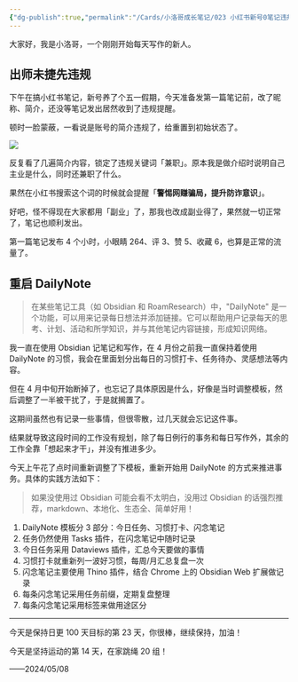 ```yaml
---
{"dg-publish":true,"permalink":"/Cards/小洛哥成长笔记/023 小红书新号0笔记违规+重启DailyNote/","tags":["小洛哥成长笔记"],"noteIcon":1,"created":"2024-05-08","updated":"2024-05-08"}
---
```


大家好，我是小洛哥，一个刚刚开始每天写作的新人。

## 出师未捷先违规

下午在搞小红书笔记，新号养了个五一假期，今天准备发第一篇笔记前，改了昵称、简介，还没等笔记发出居然收到了违规提醒。

顿时一脸蒙蔽，一看说是账号的简介违规了，给重置到初始状态了。

![](http://img.xlg.life/images%2F2024%2F05%2F08%2F20240508232044-28f82d97d0e597418196cf141276c08e.png)

反复看了几遍简介内容，锁定了违规关键词「兼职」。原本我是做介绍时说明自己主业是什么，同时还兼职了什么。

果然在小红书搜索这个词的时候就会提醒「**警惕网赚骗局，提升防诈意识**」。

好吧，怪不得现在大家都用「副业」了，那我也改成副业得了，果然就一切正常了，笔记也顺利发出。

第一篇笔记发布 4 个小时，小眼睛 264、评 3、赞 5、收藏 6，也算是正常的流量了。

## 重启 DailyNote
> 在某些笔记工具（如 Obsidian 和 RoamResearch）中，"DailyNote" 是一个功能，可以用来记录每日想法并添加链接。它可以帮助用户记录每天的思考、计划、活动和所学知识，并与其他笔记内容链接，形成知识网络。

我一直在使用 Obsidian 记笔记和写作，在 4 月份之前我一直保持着使用 DailyNote 的习惯，我会在里面划分出每日的习惯打卡、任务待办、灵感想法等内容。

但在 4 月中旬开始断掉了，也忘记了具体原因是什么，好像是当时调整模板，然后调整了一半被干扰了，于是就搁置了。

这期间虽然也有记录一些事情，但很零散，过几天就会忘记这件事。

结果就导致这段时间的工作没有规划，除了每日例行的事务和每日写作外，其余的工作全靠「想起来才干」，并没有推进多少。

今天上午花了点时间重新调整了下模板，重新开始用 DailyNote 的方式来推进事务。具体的实践方法如下：

> 如果没使用过 Obsidian 可能会看不太明白，没用过 Obsidian 的话强烈推荐，markdown、本地化、生态全、简单好用！

1. DailyNote 模板分 3 部分：今日任务、习惯打卡、闪念笔记
2. 任务仍然使用 Tasks 插件，在闪念笔记中随时记录
3. 今日任务采用 Dataviews 插件，汇总今天要做的事情
4. 习惯打卡就重新列一波好习惯，每周/月汇总复盘一次
5. 闪念笔记主要使用 Thino 插件，结合 Chrome 上的 Obsidian Web 扩展做记录
6. 每条闪念笔记采用任务前缀，定期复盘整理
7. 每条闪念笔记采用标签来做用途区分

---

今天是保持日更 100 天目标的第 23 天，你很棒，继续保持，加油！

今天是坚持运动的第 14 天，在家跳绳 20 组！ 

——2024/05/08